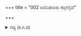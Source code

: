 +++
title = "002 ಅವನಿಪಾಲರು ಕಙ್ಗಳಿನ್ದವೆ"

+++

<details><summary>ಗದ್ಯ (ಕ.ಗ.ಪ) </summary>

2. "ರಾಜರುಗಳು ಕಣ್ಣುಗಳಿಗಿಂತ ವಿಶೇಷವಾಗಿ ಕಿವಿಗೆ ಹೆಚ್ಚು ಬೆಲೆ ಕೊಡುತ್ತಾರೆ. ಕಂಡುದನ್ನು ಅವರು ನಂಬರು. ಚಾಡಿಕೋರರ ಮಾತುಕೇಳಿ ನಂಬುವರು. ನಿನ್ನ ಬಗ್ಗೆ ಹೇಳುವುದಲ್ಲ. ಲೋಕದ ರೀತಿಯನ್ನು ನಾವು ಹೇಳಿದೆವು. ನಾವು ಪಾಂಡವರ ಕಡೆಯವರೋ ಅಥವಾ ನಿನ್ನವರೋ ಎಂಬುದನ್ನು ನೀನಿಂದು ನೋಡು" ಎಂದು ದ್ರೋಣನು ದುರ್ಯೋಧನನಿಗೆ ಹೇಳಿದನು..
</details>
